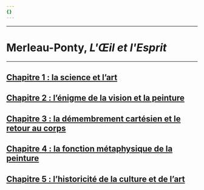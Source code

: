 ```yaml
---
{}
---
```

***
# Merleau-Ponty, *L'Œil et l'Esprit* 
***
## <u>Chapitre 1 : la science et l’art</u>

## <u>Chapitre 2 : l’énigme de la vision et  la peinture</u>

## <u>Chapitre 3 : la démembrement cartésien et le retour au corps</u>

## <u>Chapitre 4 : la fonction métaphysique de la peinture</u>

## <u>Chapitre 5 : l’historicité de la culture et de l’art</u>





